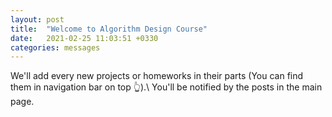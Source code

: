 ```yaml
---
layout: post
title:  "Welcome to Algorithm Design Course"
date:   2021-02-25 11:03:51 +0330
categories: messages
---
```


We'll add every new projects or homeworks in their parts (You can find them in navigation bar on top 👆).\\
You'll be notified by the posts in the main page.
